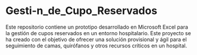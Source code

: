 # Gesti-n_de_Cupo_Reservados
Este repositorio contiene un prototipo desarrollado en Microsoft Excel para la gestión de cupos reservados en un entorno hospitalario. Este proyecto se ha creado con el objetivo de ofrecer una solución provisional y ágil para el seguimiento de camas, quirófanos y otros recursos críticos en un hospital.
